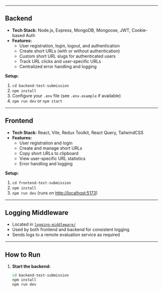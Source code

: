 
---

## Backend

- **Tech Stack:** Node.js, Express, MongoDB, Mongoose, JWT, Cookie-based Auth
- **Features:**
  - User registration, login, logout, and authentication
  - Create short URLs (with or without authentication)
  - Custom short URL slugs for authenticated users
  - Track URL clicks and user-specific URLs
  - Centralized error handling and logging

**Setup:**
1. `cd backend-test-submission`
2. `npm install`
3. Configure your `.env` file (see `.env.example` if available)
4. `npm run dev` or `npm start`

---

## Frontend

- **Tech Stack:** React, Vite, Redux Toolkit, React Query, TailwindCSS
- **Features:**
  - User registration and login
  - Create and manage short URLs
  - Copy short URLs to clipboard
  - View user-specific URL statistics
  - Error handling and logging

**Setup:**
1. `cd frontend-test-submission`
2. `npm install`
3. `npm run dev` (runs on [http://localhost:5173](http://localhost:5173))

---

## Logging Middleware

- Located in [`logging-middleware/`](logging-middleware/)
- Used by both frontend and backend for consistent logging
- Sends logs to a remote evaluation service as required

---

## How to Run

1. **Start the backend:**
   ```sh
   cd backend-test-submission
   npm install
   npm run dev
